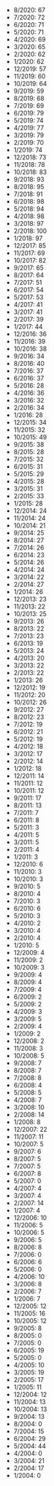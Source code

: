 *  8/2020: 67
*  7/2020: 72
*  6/2020: 71
*  5/2020: 71
*  4/2020: 69
*  3/2020: 65
*  2/2020: 62
*  1/2020: 62
*  12/2019: 57
*  11/2019: 60
*  10/2019: 64
*  9/2019: 59
*  8/2019: 68
*  7/2019: 69
*  6/2019: 79
*  5/2019: 74
*  4/2019: 77
*  3/2019: 79
*  2/2019: 70
*  1/2019: 74
*  12/2018: 73
*  11/2018: 78
*  10/2018: 83
*  9/2018: 93
*  8/2018: 95
*  7/2018: 91
*  6/2018: 98
*  5/2018: 94
*  4/2018: 98
*  3/2018: 97
*  2/2018: 100
*  1/2018: 97
*  12/2017: 85
*  11/2017: 69
*  10/2017: 82
*  9/2017: 65
*  8/2017: 64
*  7/2017: 51
*  6/2017: 54
*  5/2017: 53
*  4/2017: 41
*  3/2017: 41
*  2/2017: 39
*  1/2017: 44
*  12/2016: 36
*  11/2016: 39
*  10/2016: 38
*  9/2016: 34
*  8/2016: 40
*  7/2016: 37
*  6/2016: 37
*  5/2016: 28
*  4/2016: 36
*  3/2016: 32
*  2/2016: 34
*  1/2016: 28
*  12/2015: 34
*  11/2015: 32
*  10/2015: 49
*  9/2015: 38
*  8/2015: 28
*  7/2015: 32
*  6/2015: 31
*  5/2015: 29
*  4/2015: 28
*  3/2015: 31
*  2/2015: 33
*  1/2015: 28
*  12/2014: 24
*  11/2014: 24
*  10/2014: 21
*  9/2014: 25
*  8/2014: 27
*  7/2014: 26
*  6/2014: 23
*  5/2014: 26
*  4/2014: 24
*  3/2014: 22
*  2/2014: 27
*  1/2014: 26
*  12/2013: 23
*  11/2013: 22
*  10/2013: 25
*  9/2013: 26
*  8/2013: 22
*  7/2013: 23
*  6/2013: 19
*  5/2013: 24
*  4/2013: 20
*  3/2013: 22
*  2/2013: 22
*  1/2013: 26
*  12/2012: 19
*  11/2012: 20
*  10/2012: 26
*  9/2012: 27
*  8/2012: 23
*  7/2012: 19
*  6/2012: 21
*  5/2012: 19
*  4/2012: 18
*  3/2012: 17
*  2/2012: 14
*  1/2012: 18
*  12/2011: 14
*  11/2011: 12
*  10/2011: 12
*  9/2011: 17
*  8/2011: 13
*  7/2011: 7
*  6/2011: 8
*  5/2011: 3
*  4/2011: 5
*  3/2011: 5
*  2/2011: 4
*  1/2011: 3
*  12/2010: 6
*  11/2010: 3
*  10/2010: 3
*  9/2010: 5
*  8/2010: 4
*  7/2010: 3
*  6/2010: 6
*  5/2010: 3
*  4/2010: 2
*  3/2010: 4
*  2/2010: 4
*  1/2010: 5
*  12/2009: 4
*  11/2009: 2
*  10/2009: 3
*  9/2009: 4
*  8/2009: 4
*  7/2009: 4
*  6/2009: 2
*  5/2009: 2
*  4/2009: 3
*  3/2009: 5
*  2/2009: 4
*  1/2009: 2
*  12/2008: 2
*  11/2008: 3
*  10/2008: 5
*  9/2008: 7
*  8/2008: 7
*  7/2008: 8
*  6/2008: 4
*  5/2008: 5
*  4/2008: 7
*  3/2008: 10
*  2/2008: 14
*  1/2008: 8
*  12/2007: 22
*  11/2007: 11
*  10/2007: 5
*  9/2007: 6
*  8/2007: 5
*  7/2007: 5
*  6/2007: 8
*  5/2007: 0
*  4/2007: 4
*  3/2007: 4
*  2/2007: 14
*  1/2007: 4
*  12/2006: 10
*  11/2006: 5
*  10/2006: 5
*  9/2006: 5
*  8/2006: 8
*  7/2006: 0
*  6/2006: 6
*  5/2006: 0
*  4/2006: 10
*  3/2006: 8
*  2/2006: 7
*  1/2006: 7
*  12/2005: 12
*  11/2005: 16
*  10/2005: 12
*  9/2005: 8
*  8/2005: 0
*  7/2005: 0
*  6/2005: 19
*  5/2005: 0
*  4/2005: 10
*  3/2005: 19
*  2/2005: 17
*  1/2005: 11
*  12/2004: 12
*  11/2004: 13
*  10/2004: 13
*  9/2004: 13
*  8/2004: 0
*  7/2004: 15
*  6/2004: 29
*  5/2004: 44
*  4/2004: 0
*  3/2004: 21
*  2/2004: 17
*  1/2004: 0